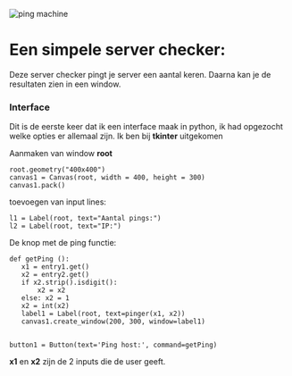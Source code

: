 ![ping machine](https://user-images.githubusercontent.com/73792386/113689972-306e6200-96cb-11eb-8165-bcce9da6b475.PNG)
# Een simpele server checker:
Deze server checker pingt je server een aantal keren. Daarna kan je de resultaten zien in een window.

### Interface
Dit is de eerste keer dat ik een interface maak in python, ik had opgezocht welke opties er allemaal zijn. Ik ben bij **tkinter** uitgekomen

Aanmaken van window **root** 
 ```
 root.geometry("400x400")
 canvas1 = Canvas(root, width = 400, height = 300)
 canvas1.pack()
 ```
 toevoegen van input lines:
 ```
 l1 = Label(root, text="Aantal pings:")
 l2 = Label(root, text="IP:")
 ```
 
 De knop met de ping functie:
 ```
 def getPing ():
    x1 = entry1.get()
    x2 = entry2.get()
    if x2.strip().isdigit():
        x2 = x2
    else: x2 = 1
    x2 = int(x2)
    label1 = Label(root, text=pinger(x1, x2))
    canvas1.create_window(200, 300, window=label1)


button1 = Button(text='Ping host:', command=getPing)
 ```
 **x1** en **x2** zijn de 2 inputs die de user geeft.
